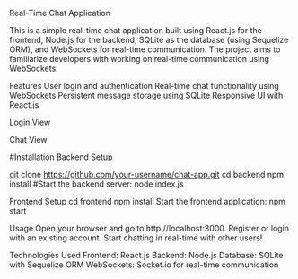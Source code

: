 Real-Time Chat Application

This is a simple real-time chat application built using React.js for the frontend, Node.js for the backend, SQLite as the database (using Sequelize ORM), and WebSockets for real-time communication. 
The project aims to familiarize developers with working on real-time communication using WebSockets.

Features
User login and authentication
Real-time chat functionality using WebSockets
Persistent message storage using SQLite
Responsive UI with React.js

Login View

Chat View

#Installation
Backend Setup

git clone https://github.com/your-username/chat-app.git
cd backend
npm install
#Start the backend server:
node index.js

Frontend Setup
cd frontend
npm install
Start the frontend application:
npm start

Usage
Open your browser and go to http://localhost:3000.
Register or login with an existing account.
Start chatting in real-time with other users!

Technologies Used
Frontend: React.js
Backend: Node.js
Database: SQLite with Sequelize ORM
WebSockets: Socket.io for real-time communication
